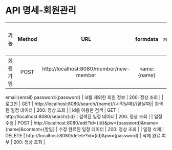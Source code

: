 # API 명세-회원관리
| 기능 | Method | URL | formdata | response | 상태코드 |
| :-: | :-: | :-: | :-: | :-: | :-: |
| 회원가입 | POST | http://localhost:8080/member/new-member | name:{name}
email:{email}
password:{password} | id를 제외한 회원 정보 | 200: 정상 조회 |
| 로그인 | GET | http://localhost:8080/search/{name}/{시작날짜}/{끝날짜}| 검색된 일정 데이터 | 200: 정상 조회 |
| id를 이용한 검색 | GET | http://localhost:8080/search/{id} | 검색된 일정 데이터 | 200: 정상 조회 |
| 일정 수정 | POST | http://localhost:8080/edit?id={id}&pw={password}&name={name}&content={할일} | 수정 완료된 일정 데이터 | 200: 정상 조회 |
| 일정 삭제 | DELETE | http://localhost:8080/delete?id={id}&pw={password} | 삭제 완료 여부 | 200: 정상 조회 |
